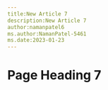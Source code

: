 ```yaml
---
title:New Article 7
description:New Article 7
author:namanpatel6
ms.author:NamanPatel-5461
ms.date:2023-01-23
---
```


# Page Heading 7


